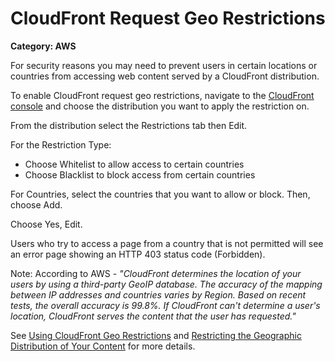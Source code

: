 # CloudFront Request Geo Restrictions

__Category: AWS__

For security reasons you may need to prevent users in certain locations or countries from accessing web content served by a CloudFront distribution. 

To enable CloudFront request geo restrictions, navigate to the [CloudFront console](https://console.aws.amazon.com/cloudfront) and choose the distribution you want to apply the restriction on. 

From the distribution select the Restrictions tab then Edit.

For the Restriction Type: 

* Choose Whitelist to allow access to certain countries
* Choose Blacklist to block access from certain countries

For Countries, select the countries that you want to allow or block. Then, choose Add.

Choose Yes, Edit.

Users who try to access a page from a country that is not permitted will see an error page showing an HTTP 403 status code (Forbidden).

Note: According to AWS - _"CloudFront determines the location of your users by using a third-party GeoIP database. The accuracy of the mapping between IP addresses and countries varies by Region. Based on recent tests, the overall accuracy is 99.8%. If CloudFront can't determine a user's location, CloudFront serves the content that the user has requested."_

See [Using CloudFront Geo Restrictions](https://aws.amazon.com/premiumsupport/knowledge-center/cloudfront-geo-restriction) and [Restricting the Geographic Distribution of Your Content](https://docs.aws.amazon.com/AmazonCloudFront/latest/DeveloperGuide/georestrictions.html) for more details.
